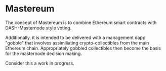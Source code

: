 # Mastereum

The concept of Mastereum is to combine Ethereum smart contracts with DASH-Masternode style voting.

Additionally, it is intended to be delivered with a management dapp "gobble" that involves assimiliating crypto-collectibles from the main Ethereum chain. Appropriately gobbled collectibles then become the basis for the masternode decision making.

Consider this a work in progress. 

